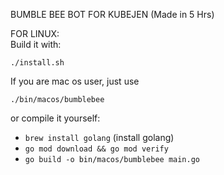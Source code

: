 BUMBLE BEE BOT FOR KUBEJEN
(Made in 5 Hrs)

FOR LINUX: \
Build it with:

`./install.sh`

If you are mac os user, just use

`./bin/macos/bumblebee`

or compile it yourself:
- `brew install golang` (install golang)
- `go mod download && go mod verify`
- `go build -o bin/macos/bumblebee main.go`